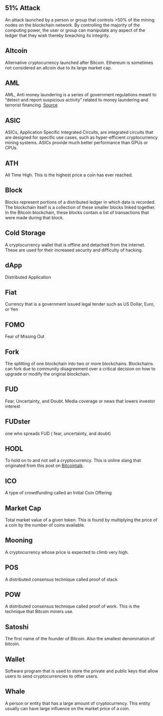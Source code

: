 ## 51% Attack
An attack launched by a person or group that controls >50% of the mining nodes on the blockchain network. By controlling the majority of the computing power, the user or group can manipulate any aspect of the ledger that they wish thereby breaching its integrity. 
## Altcoin
 Alternative cryptocurrency launched after Bitcoin. Ethereum is sometimes not considered an altcoin due to its large market cap.
## AML
AML, Anti money laundering is a series of government regulations meant to “detect and report suspicious activity” related to money laundering and terrorist financing.  [Source](http://www.finra.org/industry/aml)
## ASIC
ASICs, Application Specific Integrated Circuits, are integrated circuits that are designed for specific use cases, such as hyper-efficient cryptocurrency mining systems. ASICs provide much better performance than GPUs or CPUs. 
## ATH 
All Time High. This is the highest price a coin has ever reached.
## Block
Blocks represent portions of a distributed ledger in which data is recorded. The blockchain itself is a collection of these smaller blocks linked together. In the Bitcoin blockchain, these blocks contain a list of transactions that were made during that block.
## Cold Storage 
A cryptocurrency wallet that is offline and detached from the internet. These are used for their increased security and difficulty of hacking. 
## dApp
Distributed Application
## Fiat
Currency that is a government issued legal tender such as US Dollar, Euro, or Yen
## FOMO
 Fear of Missing Out
## Fork 
The splitting of one blockchain into two or more blockchains. Blockchains can fork due to community disagreement over a critical decision on how to upgrade or modify the original blockchain.
## FUD
Fear, Uncertainty, and Doubt. Media coverage or news that lowers investor interest
## FUDster
one who spreads FUD ( fear, uncertainty, and doubt)
## HODL
To hold on to and not sell a cryptocurrency. This is online slang that originated from this post on [Bitcointalk](https://bitcointalk.org/index.php?topic=375643.0).
## ICO
A type of crowdfunding called an Initial Coin Offering
## Market Cap
Total market value of a given token. This is found by multiplying the price of a coin by the number of coins available. 
## Mooning
A cryptocurrency whose price is expected to climb very high. 
## POS
A distributed consensus technique called proof of stack
## POW
A distributed consensus technique called proof of work. This is the technique that Bitcoin miners use. 
## Satoshi
The first name of the founder of Bitcoin. Also the smallest denomination of bitcoin.
## Wallet
Software program that is used to store the private and public keys that allow users to send cryptocurrencies to other users. 
## Whale
A person or entity that has a large amount of cryptocurrency. This entity usually can have large influence on the market price of a coin. 

